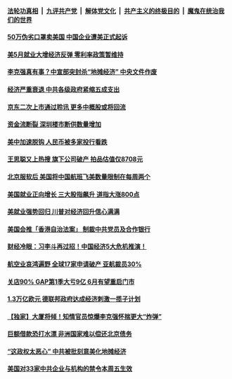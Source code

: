 

####  [法轮功真相](../../../../basic/blob/master/README.md?t=06070401) &nbsp;|&nbsp; [九评共产党](../../../../9ping.md/blob/master/README.md?t=06070401) &nbsp;|&nbsp; [解体党文化](../../../../jtdwh.md/blob/master/README.md?t=06070401)  &nbsp;|&nbsp; [共产主义的终极目的](../../../../gczydzjmd.md/blob/master/README.md?t=06070401) &nbsp;|&nbsp; [魔鬼在统治我们的世界](../../../../mgztzwmdsj.md/blob/master/README.md?t=06070401) 

#### [50万伪劣口罩卖美国 中国企业遭美正式起诉](../pages/soh7/387223.md?t=06070401) 
#### [美5月就业大增经济反弹 零利率政策暂维持](../pages/soh7/387157.md?t=06070401) 
#### [李克强真有事？中宣部突封杀“地摊经济” 中央文件作废](../pages/soh7/387112.md?t=06070401) 
#### [经济严重衰退 中共各级政府紧缩五成支出](../pages/soh7/387055.md?t=06070401) 
#### [京东二次上市通过聆讯 更多中概股或将回流](../pages/soh7/387052.md?t=06070401) 
#### [资金流断裂 深圳楼市断供数量增加](../pages/soh7/387043.md?t=06070401) 
#### [美中加速脱钩  人民币被多家投行看跌](../pages/soh7/387034.md?t=06070401) 
#### [王思聪又上热搜 旗下公司破产 拍品估值仅8708元](../pages/soh7/387064.md?t=06070401) 
#### [北京服软后 美国将中国航班飞美数量限制在每周两个](../pages/soh7/387073.md?t=06070401) 
#### [美国就业正向增长 三大股指飙升 道指大涨800点](../pages/soh7/387061.md?t=06070401) 
#### [美就业强势回归 川普对经济回升信心满满](../pages/soh7/387001.md?t=06070401) 
#### [美国会推「香港自治法案」 制裁中共党员及合作银行](../pages/soh7/386905.md?t=06070401) 
#### [财经冷眼：习李斗再过招！中国经济5大危机推演！](../pages/soh7/386911.md?t=06070401) 
#### [航空业哀鸿遍野 全球17家申请破产 亚航裁员30% ](../pages/soh7/386899.md?t=06070401) 
#### [关店90% GAP第1季大亏9亿 6月有望重启门市 ](../pages/soh7/386878.md?t=06070401) 
#### [1.3万亿欧元 德联邦政府达成经济刺激一揽子计划 ](../pages/soh7/386797.md?t=06070401) 
#### [【独家】大厦将倾！知情官员惊爆李克强怀揣更大“炸弹”](../pages/soh7/386833.md?t=06070401) 
#### [巨额借款恐打水漂 非洲国家难以偿还北京债务](../pages/soh7/386785.md?t=06070401) 
#### [“这政权太恶心” 中共被批刻意美化地摊经济](../pages/soh7/386767.md?t=06070401) 
#### [美国对33家中共企业与机构的禁令本周五生效](../pages/soh7/386773.md?t=06070401) 
